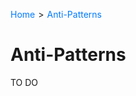 <nav>
  <ul style="list-style: none; display: flex; padding: 0; font-size: 14px;">
    <li><a href="..\README.md" style="text-decoration: none; color: #007bff;">Home</a></li>
    <li style="padding: 0 5px;">&gt;</li>
    <li><a href="#" style="text-decoration: none; color: #007bff;">Anti-Patterns</a></li>
  </ul>
</nav>

# Anti-Patterns
TO DO